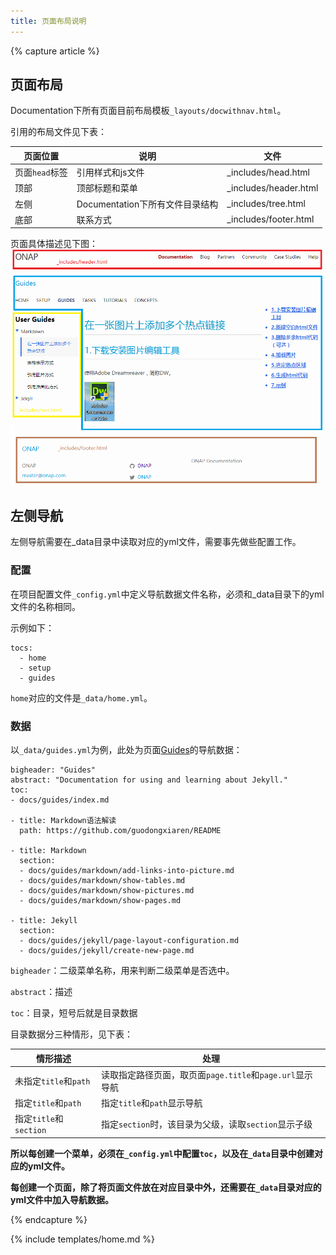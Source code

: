 ```yaml
---
title: 页面布局说明
---
```

{% capture article %}

## 页面布局

Documentation下所有页面目前布局模板`_layouts/docwithnav.html`。

引用的布局文件见下表：

|页面位置    |说明    |文件  |
|----|------|----|
|页面`head`标签    |引用样式和js文件     |_includes/head.html   |
|顶部    |顶部标题和菜单    |_includes/header.html   |
|左侧    |Documentation下所有文件目录结构   |_includes/tree.html   |
|底部    |联系方式   |_includes/footer.html   |

页面具体描述见下图：
![页面布局描述](/images/docs/guides/jekyll/page-layout.png )

## 左侧导航

左侧导航需要在_data目录中读取对应的yml文件，需要事先做些配置工作。

### 配置

在项目配置文件`_config.yml`中定义导航数据文件名称，必须和_data目录下的yml文件的名称相同。

示例如下：

	tocs:
	  - home
	  - setup
	  - guides

`home`对应的文件是`_data/home.yml`。

### 数据

以`_data/guides.yml`为例，此处为页面[Guides](/docs/guides/)的导航数据：

	bigheader: "Guides"
	abstract: "Documentation for using and learning about Jekyll."
	toc:
	- docs/guides/index.md
	
	- title: Markdown语法解读
	  path: https://github.com/guodongxiaren/README

	- title: Markdown
	  section:
	  - docs/guides/markdown/add-links-into-picture.md
	  - docs/guides/markdown/show-tables.md
	  - docs/guides/markdown/show-pictures.md
	  - docs/guides/markdown/show-pages.md

	- title: Jekyll
	  section:
	  - docs/guides/jekyll/page-layout-configuration.md
	  - docs/guides/jekyll/create-new-page.md

`bigheader`：二级菜单名称，用来判断二级菜单是否选中。

`abstract`：描述

`toc`：目录，短号后就是目录数据

目录数据分三种情形，见下表：

|情形描述   |处理  |
|----|------|
|未指定`title`和`path`   |读取指定路径页面，取页面`page.title`和`page.url`显示导航   |
|指定`title`和`path`   |指定`title`和`path`显示导航   |
|指定`title`和`section`   |指定`section`时，该目录为父级，读取`section`显示子级   |

**所以每创建一个菜单，必须在`_config.yml`中配置`toc`，以及在`_data`目录中创建对应的yml文件。**

**每创建一个页面，除了将页面文件放在对应目录中外，还需要在`_data`目录对应的yml文件中加入导航数据。**

{% endcapture %}

{% include templates/home.md %}
